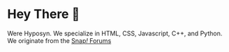 # Hey There 👋

Were Hyposyn. We specialize in HTML, CSS, Javascript, C++, and Python.
We originate from the [Snap<i>!</i> Forums](http://forum.snap.berkeley.edu)
